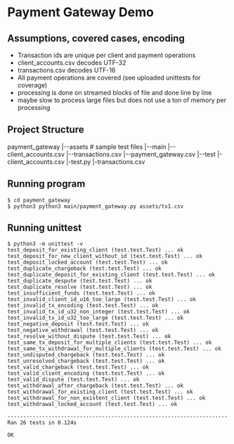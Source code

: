 Payment Gateway Demo
================

## Assumptions, covered cases, encoding
- Transaction ids are unique per client and payment operations
- client_accounts.csv decodes UTF-32
- transactions.csv decodes UTF-16
- All payment operations are covered (see uploaded unittests for coverage)
- processing is done on streamed blocks of file and done line by line
- maybe slow to process large files but does not use a ton of memory per processing

## Project Structure
payment_gateway
   |--assets # sample test files
   |--main
       |--client_accounts.csv
       |--transactions.csv
       |--payment_gateway.csv
   |--test
       |-client_accounts.csv
       |-test.py
       |-transactions.csv

## Running program
```
$ cd payment_gateway
$ python3 python3 main/payment_gateway.py assets/tx1.csv 
```

## Running unittest

```
$ python3 -m unittest -v
test_deposit_for_existing_client (test.test.Test) ... ok
test_deposit_for_new_client_without_id (test.test.Test) ... ok
test_deposit_locked_account (test.test.Test) ... ok
test_duplicate_chargeback (test.test.Test) ... ok
test_duplicate_deposit_for_existing_client (test.test.Test) ... ok
test_duplicate_despute (test.test.Test) ... ok
test_duplicate_resolve (test.test.Test) ... ok
test_insufficient_funds (test.test.Test) ... ok
test_invalid_client_id_u16_too_large (test.test.Test) ... ok
test_invalid_tx_encoding (test.test.Test) ... ok
test_invalid_tx_id_u32_non_integer (test.test.Test) ... ok
test_invalid_tx_id_u32_too_large (test.test.Test) ... ok
test_negative_deposit (test.test.Test) ... ok
test_negative_withdrawal (test.test.Test) ... ok
test_resolve_without_dispute (test.test.Test) ... ok
test_same_tx_deposit_for_multiple_clients (test.test.Test) ... ok
test_same_tx_withdrawal_for_multiple_clients (test.test.Test) ... ok
test_undisputed_chargeback (test.test.Test) ... ok
test_unresolved_chargeback (test.test.Test) ... ok
test_valid_chargeback (test.test.Test) ... ok
test_valid_client_encoding (test.test.Test) ... ok
test_valid_dispute (test.test.Test) ... ok
test_withdrawal_after_chargeback (test.test.Test) ... ok
test_withdrawal_for_existing_client (test.test.Test) ... ok
test_withdrawal_for_non_existent_client (test.test.Test) ... ok
test_withdrawal_locked_account (test.test.Test) ... ok

----------------------------------------------------------------------
Ran 26 tests in 0.124s

OK

```